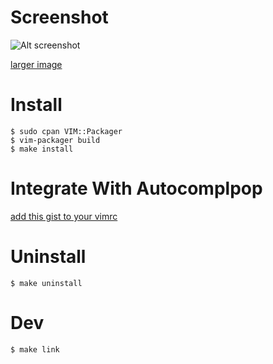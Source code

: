 
Screenshot
==========

![Alt screenshot](http://cloud.github.com/downloads/c9s/perl-completion.vim/Screen_shot_2009-11-14_at_2.22.56_PM-small.png)

[larger image](http://cloud.github.com/downloads/c9s/perl-completion.vim/Screen_shot_2009-11-14_at_2.22.56_PM.png)

Install
========

    $ sudo cpan VIM::Packager
    $ vim-packager build
    $ make install

Integrate With Autocomplpop
=============================

[add this gist to your vimrc](http://gist.github.com/234417)

Uninstall
=========

    $ make uninstall

Dev
===

    $ make link





